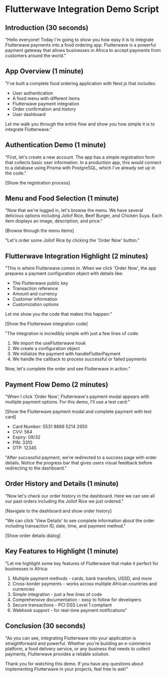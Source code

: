 # Flutterwave Integration Demo Script

## Introduction (30 seconds)
"Hello everyone! Today I'm going to show you how easy it is to integrate Flutterwave payments into a food ordering app. Flutterwave is a powerful payment gateway that allows businesses in Africa to accept payments from customers around the world."

## App Overview (1 minute)
"I've built a complete food ordering application with Next.js that includes:
- User authentication
- A food menu with different items
- Flutterwave payment integration
- Order confirmation and history
- User dashboard

Let me walk you through the entire flow and show you how simple it is to integrate Flutterwave."

## Authentication Demo (1 minute)
"First, let's create a new account. The app has a simple registration form that collects basic user information. In a production app, this would connect to a database using Prisma with PostgreSQL, which I've already set up in the code."

[Show the registration process]

## Menu and Food Selection (1 minute)
"Now that we're logged in, let's browse the menu. We have several delicious options including Jollof Rice, Beef Burger, and Chicken Suya. Each item displays an image, description, and price."

[Browse through the menu items]

"Let's order some Jollof Rice by clicking the 'Order Now' button."

## Flutterwave Integration Highlight (2 minutes)
"This is where Flutterwave comes in. When we click 'Order Now', the app prepares a payment configuration object with details like:
- The Flutterwave public key
- Transaction reference
- Amount and currency
- Customer information
- Customization options

Let me show you the code that makes this happen:"

[Show the Flutterwave integration code]

"The integration is incredibly simple with just a few lines of code:
1. We import the useFlutterwave hook
2. We create a configuration object
3. We initialize the payment with handleFlutterPayment
4. We handle the callback to process successful or failed payments

Now, let's complete the order and see Flutterwave in action."

## Payment Flow Demo (2 minutes)
"When I click 'Order Now', Flutterwave's payment modal appears with multiple payment options. For this demo, I'll use a test card:"

[Show the Flutterwave payment modal and complete payment with test card]
- Card Number: 5531 8866 5214 2950
- CVV: 564
- Expiry: 09/32
- PIN: 3310
- OTP: 12345

"After successful payment, we're redirected to a success page with order details. Notice the progress bar that gives users visual feedback before redirecting to the dashboard."

## Order History and Details (1 minute)
"Now let's check our order history in the dashboard. Here we can see all our past orders including the Jollof Rice we just ordered."

[Navigate to the dashboard and show order history]

"We can click 'View Details' to see complete information about the order including transaction ID, date, time, and payment method."

[Show order details dialog]

## Key Features to Highlight (1 minute)
"Let me highlight some key features of Flutterwave that make it perfect for businesses in Africa:

1. Multiple payment methods - cards, bank transfers, USSD, and more
2. Cross-border payments - works across multiple African countries and currencies
3. Simple integration - just a few lines of code
4. Comprehensive documentation - easy to follow for developers
5. Secure transactions - PCI DSS Level 1 compliant
6. Webhook support - for real-time payment notifications"

## Conclusion (30 seconds)
"As you can see, integrating Flutterwave into your application is straightforward and powerful. Whether you're building an e-commerce platform, a food delivery service, or any business that needs to collect payments, Flutterwave provides a reliable solution.

Thank you for watching this demo. If you have any questions about implementing Flutterwave in your projects, feel free to ask!"
